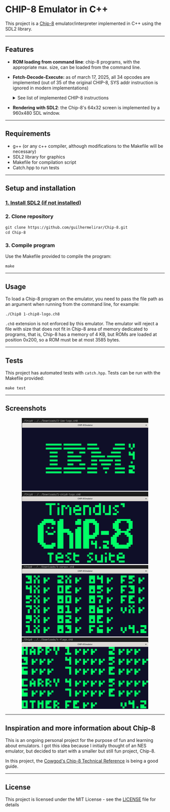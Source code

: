 # CHIP-8 Emulator in C++

This project is a [Chip-8](https://en.wikipedia.org/wiki/CHIP-8) emulator/interpreter implemented in C++ using the SDL2 library. 

---

## Features

- **ROM loading from command line**: chip-8 programs, with the appropriate max. size, can be loaded from the command line.
- **Fetch-Decode-Execute:** as of march 17, 2025, all 34 opcodes are
implemented (out of 35 of the original CHIP-8, SYS addr instruction is ignored
in modern implementations)  
  <details>
    <summary>See list of implemented CHIP-8 instructions</summary>

    - `00E0` **CLS**: Clears screen.
    - `00EE` **RET**: Return from subroutine.
    - `1NNN` **JP *addr***: Jump to address.
    - `2NNN` **CALL *addr***: Call a subroutine at NNN.
    - `3XNN` **SE Vx, byte**: Skip next instruction if Vx is equal to byte.
    - `4XNN` **SNE Vx, byte**: Skip next instruction if Vx is not equal to byte.
    - `5XY0` **SE Vx, Vy**: Skip next instruction if Vx is equal to Vy.
    - `6XNN` **LD Vx *byte***: Loads register Vx with NN.
    - `7XNN` **ADD Vx, *byte***: Add NN to register Vx.
    - `8XY0` **LD Vx, Vy**: Loads Vx as Vy.
    - `8XY1` **OR Vx, Vy**: Loads Vx as Vx OR Vy (bitwise).
    - `8XY2` **AND Vx, Vy**: Loads Vx as Vx AND Vy (bitwise).
    - `8XY3` **XOR Vx, Vy**: Loads Vx as Vx XOR Vy (bitwise).
    - `8XY4` **ADD Vx, Vy**: Adds Vy to Vx and sets VF as 1 if overflow.
    - `8XY5` **SUB Vx, Vy**: Subtracts Vy from Vx and sets VF as not borrow.
    - `8XY6` **SHR Vx {, Vy}**: Shifts Vx 1 bit right and sets VF as previous Vx least significant bit.
    - `8XY7` **SUBN Vx, Vy**: Sets Vx as Vy - Vx and VF as not borrow.
    - `8XYE` **SHL Vx {, Vy}**: Shifts Vx 1 bit left and sets VF as previous Vx most significant bit.
    - `9XY0` **SNE Vx, Vy**: Skips instruction if Vx is not equal to Vy.
    - `ANNN` **LD I**: Loads Index register with NNN.
    - `BNNN` **JP V0, *addr***: Jumps to V0 + NNN.
    - `CXNN` **RND Vx, *byte***: Generates a random number between 0 and 255, does bitwise AND with *byte* and stores
       the result in Vx.
    - `DXYN` **DRW Vx, Vy, N**: Draws a N height sprite located at the memory
       position pointed by I register, in position (Vx, Vy).
    - `EX9E` **SKP Vx**: Skips next instruction if key with value of Vx is pressed.
    - `EXA1` **SKNP Vx**: Skips next instruction if key with value of Vx is not pressed.
    - `FX07` **LD Vx, DT**: Load Vx with value of Delta Timer.
    - `FX0A` **LD Vx, K**: Wait for a key press and store the value of the key in Vx.
    - `FX15` **LD DT, Vx**: Loads Delay Timer with the value of Vx.
    - `FX18` **LD ST, Vx**: Loads Sound Timer with the value of Vx.
    - `FX29` **LD F, Vx**: Set I as the location of sprite for digit I (in CHIP-8 memory reserved for font).
    - `FX1E` **ADD I, Vx**: Values of I and Vx are added and stored in I.
    - `FX33` **LD B, Vx**: Stores the BCD value of Vx in memory, starting from location I. 
    - `FX55` **LD Vx, \[I]**: reads X + 1 values from registers V0 to VX, into memory starting at location I.
    - `FX65` **LD Vx, \[I]**: reads X + 1 values from memory, starting at location I into registers V0 through Vx.

  </details>

- **Rendering with SDL2**: the Chip-8's 64x32 screen is implemented by a 960x480 SDL window.

---

## Requirements

- g++ (or any c++ compiler, although modifications to the Makefile will be necessary)
- SDL2 library for graphics
- Makefile for compilation script
- Catch.hpp to run tests

---

## Setup and installation

### [1. Install SDL2 (if not installed)](https://wiki.libsdl.org/SDL2/Installation)

### 2. Clone repository

```shell
git clone https://github.com/guilhermelirar/Chip-8.git
cd Chip-8
```

### 3. Compile program
Use the Makefile provided to compile the program:

```shell
make
```

---

## Usage
To load a Chip-8 program on the emulator, you need to pass the file path as an argument when running from the command line, for example:

```shell
./Chip8 1-chip8-logo.ch8
```

`.ch8` extension is not enforced by this emulator. The emulator will reject a file with size that does not fit in Chip-8 area of memory dedicated to programs,
that is, Chip-8 has a memory of 4 KB, but ROMs are loaded at position 0x200, so a ROM must be at most 3585 bytes.

---

## Tests

This project has automated tests with `catch.hpp`. Tests can be run with the Makefile provided:
```shell
make test
```

---

## Screenshots
<p align="center">
  <img src="images/ibm-logo-rom.png" width="400">
  <img src="images/chip8-logo-rom.png" width="400">
  <img src="images/corax-rom.png" width="400">
  <img src="images/flags-rom.png" width="400">
</p>

---

## Inspiration and more information about Chip-8

This is an ongoing personal project for the purpose of fun and learning about emulators. 
I got this idea because I initially thought of an NES emulator, but decided to start with a smaller but still fun project, Chip-8.

In this project, the [Cowgod's Chip-8 Technical Reference](http://devernay.free.fr/hacks/chip8/C8TECH10.HTM#dispcoords) is being a good guide.

---

## License
This project is licensed under the MIT License - see the [LICENSE](LICENSE) file for details
